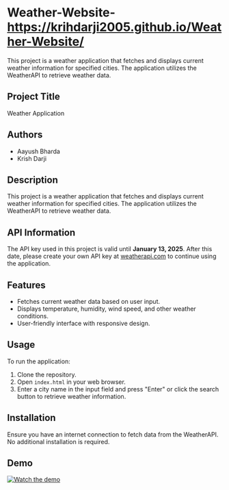 # Weather-Website-https://krihdarji2005.github.io/Weather-Website/
This project is a weather application that fetches and displays current weather information for specified cities. The application utilizes the WeatherAPI to retrieve weather data.

## Project Title
Weather Application

## Authors
- Aayush Bharda
- Krish Darji

## Description
This project is a weather application that fetches and displays current weather information for specified cities. The application utilizes the WeatherAPI to retrieve weather data.

## API Information
The API key used in this project is valid until **January 13, 2025**. After this date, please create your own API key at [weatherapi.com](https://weatherapi.com) to continue using the application.

## Features
- Fetches current weather data based on user input.
- Displays temperature, humidity, wind speed, and other weather conditions.
- User-friendly interface with responsive design.

## Usage
To run the application:
1. Clone the repository.
2. Open `index.html` in your web browser.
3. Enter a city name in the input field and press "Enter" or click the search button to retrieve weather information.

## Installation
Ensure you have an internet connection to fetch data from the WeatherAPI. No additional installation is required.

## Demo
[![Watch the demo](https://via.placeholder.com/728x90.png?text=Weather+Website+Demo)](https://drive.google.com/file/d/18svf6Rvh2u_ufgO0etEHghU5L_GhJLMM/view?usp=drive_link)
